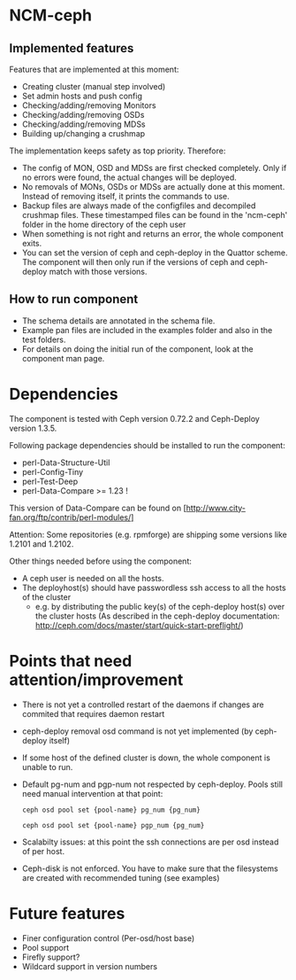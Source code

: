 NCM-ceph
========

## Implemented features

Features that are implemented at this moment:

* Creating cluster (manual step involved)
* Set admin hosts and push config
* Checking/adding/removing Monitors
* Checking/adding/removing OSDs
* Checking/adding/removing MDSs
* Building up/changing a crushmap

The implementation keeps safety as top priority. Therefore:

* The config of MON, OSD and MDSs are first checked completely. Only if no errors were found, the actual changes will be deployed.
* No removals of MONs, OSDs or MDSs are actually done at this moment. Instead of removing itself, it prints the commands to use.
* Backup files are always made of the configfiles and decompiled crushmap files. 
These timestamped files can be found in the 'ncm-ceph' folder in the home directory of the ceph user
* When something is not right and returns an error, the whole component exits.
* You can set the version of ceph and ceph-deploy in the Quattor scheme. The component will then only run if the versions of ceph and ceph-deploy match with those versions.

## How to run component

* The schema details are annotated in the schema file. 
* Example pan files are included in the examples folder and also in the test folders.
* For details on doing the initial run of the component, look at the component man page.

# Dependencies

The component is tested with Ceph version 0.72.2 and Ceph-Deploy version 1.3.5. 

Following package dependencies should be installed to run the component:

* perl-Data-Structure-Util 
* perl-Config-Tiny 
* perl-Test-Deep
* perl-Data-Compare >= 1.23 !

This version of Data-Compare can be found on [http://www.city-fan.org/ftp/contrib/perl-modules/]

Attention: Some repositories (e.g. rpmforge) are shipping some versions like 1.2101 and 1.2102.

Other things needed before using the component:

* A ceph user is needed on all the hosts.
* The deployhost(s) should have passwordless ssh access to all the hosts of the cluster
  - e.g. by distributing the public key(s) of the ceph-deploy host(s) over the cluster hosts
    (As described in the ceph-deploy documentation: 
      http://ceph.com/docs/master/start/quick-start-preflight/)

# Points that need attention/improvement

* There is not yet a controlled restart of the daemons if changes are commited that requires daemon restart
* ceph-deploy removal osd command is not yet implemented (by ceph-deploy itself)
* If some host of the defined cluster is down, the whole component is unable to run.
* Default pg-num and pgp-num not respected by ceph-deploy. Pools still need manual intervention at that point:

  `ceph osd pool set {pool-name} pg_num {pg_num}`

  `ceph osd pool set {pool-name} pgp_num {pg_num}`
* Scalabilty issues: at this point the ssh connections are per osd instead of per host.
* Ceph-disk is not enforced. You have to make sure that the filesystems are created with recommended tuning (see examples)

# Future features

* Finer configuration control (Per-osd/host base)
* Pool support
* Firefly support?
* Wildcard support in version numbers
